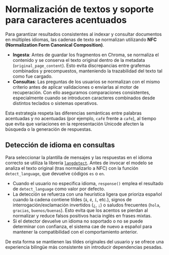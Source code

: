 # Normalización de textos y soporte para caracteres acentuados

Para garantizar resultados consistentes al indexar y consultar documentos en múltiples idiomas, las cadenas de texto se normalizan utilizando **NFC (Normalization Form Canonical Composition)**.

- **Ingesta**: Antes de guardar los fragmentos en Chroma, se normaliza el contenido y se conserva el texto original dentro de la metadata (`original_page_content`). Esto evita discrepancias entre grafemas combinados y precompuestos, manteniendo la trazabilidad del texto tal como fue cargado.
- **Consultas**: Las preguntas de los usuarios se normalizan con el mismo criterio antes de aplicar validaciones o enviarlas al motor de recuperación. Con ello aseguramos comparaciones consistentes, especialmente cuando se introducen caracteres combinados desde distintos teclados o sistemas operativos.

Esta estrategia respeta las diferencias semánticas entre palabras acentuadas y no acentuadas (por ejemplo, `café` frente a `cafe`), al tiempo que evita que variaciones en la representación Unicode afecten la búsqueda o la generación de respuestas.

## Detección de idioma en consultas

Para seleccionar la plantilla de mensajes y las respuestas en el idioma correcto se utiliza la librería [``langdetect``](https://pypi.org/project/langdetect/). Antes de invocar el modelo se analiza el texto original (tras normalizarlo a NFC) con la función `detect_language`, que devuelve códigos `es` o `en`.

- Cuando el usuario no especifica idioma, `response()` emplea el resultado de `detect_language` como valor por defecto.
- La detección se refuerza con una heurística ligera que prioriza español cuando la cadena contiene tildes (`á`, `é`, `í`, etc.), signos de interrogación/exclamación invertidos (`¿`, `¡`) o saludos frecuentes (`hola`, `gracias`, `buenos/buenas`). Esto evita que los acentos se pierdan al normalizar y reduce falsos positivos hacia inglés en frases mixtas.
- Si el detector devuelve un idioma no soportado o no se puede determinar con confianza, el sistema cae de nuevo a español para mantener la compatibilidad con el comportamiento anterior.

De esta forma se mantienen las tildes originales del usuario y se ofrece una experiencia bilingüe más consistente sin introducir dependencias pesadas.
